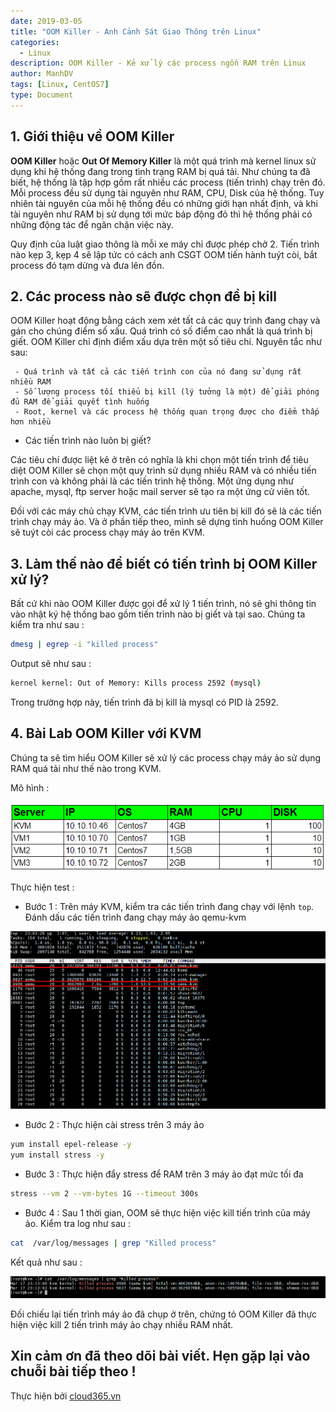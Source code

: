 ```yaml
---
date: 2019-03-05
title: "OOM Killer - Anh Cảnh Sát Giao Thông trên Linux"
categories:
  - Linux
description: OOM Killer - Kẻ xử lý các process ngốn RAM trên Linux
author: ManhDV
tags: [Linux, CentOS7]
type: Document
---
```


## 1. Giới thiệu về OOM Killer

**OOM Killer** hoặc **Out Of Memory Killer** là một quá trình mà kernel linux sử dụng khi hệ thống đang trong tình trạng RAM bị quá tải. Như chúng ta đã biết, hệ thống là tập hợp gồm rất nhiều các process (tiến trình) chạy trên đó. Mỗi process đều sử dụng tài nguyên như RAM, CPU, Disk của hệ thống. Tuy nhiên tài nguyên của mỗi hệ thống đều có những giới hạn nhất định, và khi tài nguyên như RAM bị sử dụng tới mức báp động đỏ thì hệ thống phải có những động tác để ngăn chặn việc này.

Quy định của luật giao thông là mỗi xe máy chỉ được phép chở 2. Tiến trình nào kẹp 3, kẹp 4 sẽ lập tức có cách anh CSGT OOM tiến hành tuýt còi, bắt process đó tạm dừng và đưa lên đồn. 

## 2. Các process nào sẽ được chọn để bị kill

OOM Killer hoạt động bằng cách xem xét tất cả các quy trình đang chạy và gán cho chúng điểm số xấu. Quá trình có số điểm cao nhất là quá trình bị giết. OOM Killer chỉ định điểm xấu dựa trên một số tiêu chí. Nguyên tắc như sau:

	 - Quá trình và tất cả các tiến trình con của nó đang sử dụng rất nhiều RAM
	 - Số lượng process tối thiểu bị kill (lý tưởng là một) để giải phóng đủ RAM để giải quyết tình huống
	 - Root, kernel và các process hệ thống quan trọng được cho điểm thấp hơn nhiều

- Các tiến trình nào luôn bị giết?

Các tiêu chí được liệt kê ở trên có nghĩa là khi chọn một tiến trình để tiêu diệt OOM Killer sẽ chọn một quy trình sử dụng nhiều RAM và có nhiều tiến trình con và không phải là các tiến trình hệ thống. Một ứng dụng như apache, mysql, ftp server hoặc mail server sẽ tạo ra một ứng cử viên tốt.

Đối với các máy chủ chạy KVM, các tiến trình ưu tiên bị kill đó sẽ là các tiến trình chạy máy ảo. Và ở phần tiếp theo, mình sẽ dựng tình huống OOM Killer sẽ tuýt còi các process chạy máy ảo trên KVM.

## 3. Làm thế nào để biết có tiến trình bị OOM Killer xử lý?

Bất cứ khi nào OOM Killer được gọi để xử lý 1 tiến trình, nó sẽ ghi thông tin vào nhật ký hệ thống bao gồm tiến trình nào bị giết và tại sao. Chúng ta kiểm tra như sau :

```sh
dmesg | egrep -i "killed process"
```

Output sẽ như sau :

```sh
kernel kernel: Out of Memory: Kills process 2592 (mysql)
```

Trong trường hợp này, tiến trình đã bị kill là mysql có PID là 2592.

## 4. Bài Lab OOM Killer với KVM

Chúng ta sẽ tìm hiểu OOM Killer sẽ xử lý các process chạy máy ảo sử dụng RAM quá tải như thế nào trong KVM.

Mô hình :

![log](/images/img-oom/oom-00.png)

Thực hiện test :

- Bước 1 : Trên máy KVM, kiểm tra các tiến trình đang chạy với lệnh `top`. Đánh dấu các tiến trình đang chạy máy ảo qemu-kvm

![log](/images/img-oom/oom-01.png)

- Bước 2 : Thực hiện cài stress trên 3 máy ảo

```sh
yum install epel-release -y
yum install stress -y
```

- Bước 3 : Thực hiện đẩy stress để RAM trên 3 máy ảo đạt mức tối đa

```sh
stress --vm 2 --vm-bytes 1G --timeout 300s
```

- Bước 4 : Sau 1 thời gian, OOM sẽ thực hiện việc kill tiến trình của máy ảo. Kiểm tra log như sau : 
```sh
cat  /var/log/messages | grep "Killed process"
```

Kết quả như sau : 

![oom](/images/img-oom/oom-03.png)

Đối chiếu lại tiến trình máy ảo đã chụp ở trên, chứng tỏ OOM Killer đã thực hiện việc kill 2 tiến trình máy ảo chạy nhiều RAM nhất.

Xin cảm ơn đã theo dõi bài viết. Hẹn gặp lại vào chuỗi bài tiếp theo !
---
Thực hiện bởi <a href="https://cloud365.vn/" target="_blank">cloud365.vn</a>
